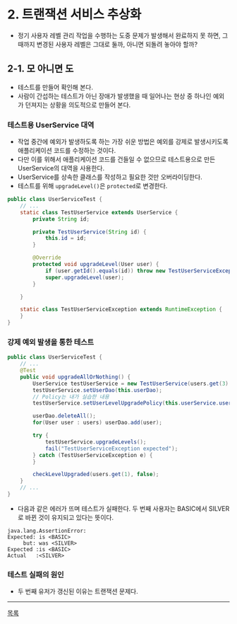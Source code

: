 # 2. 트랜잭션 서비스 추상화

- 정기 사용자 레벨 관리 작업을 수행하는 도중 문제가 발생해서 완료하지 못 하면, 그때까지 변경된 사용자 레벨은 그대로 둘까, 아니면 되돌려 놓아야 할까?

## 2-1. 모 아니면 도

- 테스트를 만들어 확인해 본다.
- 사람이 간섭하는 테스트가 아닌 장애가 발생했을 때 일어나는 현상 중 하나인 예외가 던져지는 상황을 의도적으로 만들어 본다.

### 테스트용 UserService 대역

- 작업 중간에 예외가 발생하도록 하는 가장 쉬운 방법은 예외를 강제로 발생시키도록 애플리케이션 코드를 수정하는 것이다.
- 다만 이를 위해서 애플리케이션 코드를 건들일 수 없으므로 테스트용으로 만든 UserService의 대역을 사용한다.
- UserService를 상속한 클래스를 작성하고 필요한 것만 오버라이딩한다.
- 테스트를 위해 `upgradeLevel()`은 `protected`로 변경한다.

```java
public class UserServiceTest {
    // ...
    static class TestUserService extends UserService {
        private String id;

        private TestUserService(String id) {
            this.id = id;
        }

        @Override
        protected void upgradeLevel(User user) {
            if (user.getId().equals(id)) throw new TestUserServiceException();
            super.upgradeLevel(user);
        }

    }

    static class TestUserServiceException extends RuntimeException {
    }
}
```

### 강제 예외 발생을 통한 테스트

```java
public class UserServiceTest {
    // ...
    @Test
    public void upgradeAllOrNothing() {
        UserService testUserService = new TestUserService(users.get(3).getId());
        testUserService.setUserDao(this.userDao);
        // Policy는 내가 실습한 내용
        testUserService.setUserLevelUpgradePolicy(this.userService.userLevelUpgradePolicy);

        userDao.deleteAll();
        for(User user : users) userDao.add(user);

        try {
            testUserService.upgradeLevels();
            fail("TestUserServiceException expected");
        } catch (TestUserServiceException e) {
        }

        checkLevelUpgraded(users.get(1), false);
    }
    // ...
}
```

- 다음과 같은 에러가 뜨며 테스트가 실패한다. 두 번째 사용자는 BASIC에서 SILVER로 바뀐 것이 유지되고 있다는 뜻이다.

```
java.lang.AssertionError: 
Expected: is <BASIC>
     but: was <SILVER>
Expected :is <BASIC>
Actual   :<SILVER>
```

### 테스트 실패의 원인

- 두 번째 유저가 갱신된 이유는 트랜잭션 문제다.

---
[목록](./index.md)
